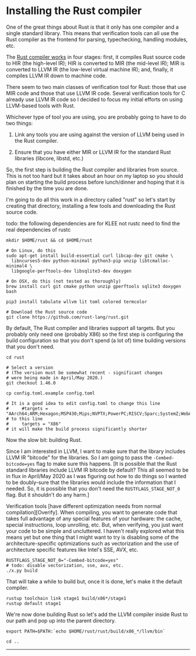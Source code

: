 # Installing the Rust compiler

One of the great things about Rust is that it only has one compiler
and a single standard library.
This means that verification tools can all use the Rust compiler
as the frontend for parsing, typechecking, handling modules, etc.

The [Rust compiler works](https://blog.rust-lang.org/2016/04/19/MIR.html)
in four stages:
first, it compiles Rust source code to HIR (the high-level IR);
HIR is converted to MIR (the mid-level IR);
MIR is converted to LLVM IR (the low-level virtual machine IR);
and, finally, it compiles LLVM IR down to machine code.

There seem to two main classes of verification tool for Rust:
those that use MIR code and those that use LLVM IR code.
Several verification tools for C already use LLVM IR code
so I decided to focus my initial efforts on using LLVM-based tools
with Rust.

Whichever type of tool you are using, you are probably going to
have to do two things:

1. Link any tools you are using against the version of LLVM being
   used in the Rust compiler.

2. Ensure that you have either MIR or LLVM IR for the standard
   Rust libraries (libcore, libstd, etc.)

So, the first step is building the Rust compiler and libraries
from source.
This is not too hard but it takes about an hour on my laptop
so you should plan on starting the build process before lunch/dinner and hoping that it is
finished by the time you are done.

I'm going to do all this work in a directory called "rust" so let's start by
creating that directory, installing a few tools and downloading the Rust source code.


todo: the following dependencies are for KLEE not rustc
need to find the real dependencies of rustc

```
mkdir $HOME/rust && cd $HOME/rust

# On Linux, do this
sudo apt-get install build-essential curl libcap-dev git cmake \
  libncurses5-dev python-minimal python3-pip unzip libtcmalloc-minimal4 \
  libgoogle-perftools-dev libsqlite3-dev doxygen

# On OSX, do this (not tested as thoroughly)
brew install curl git cmake python unzip gperftools sqlite3 doxygen bash

pip3 install tabulate wllvm lit toml colored termcolor

# Download the Rust source code
git clone https://github.com/rust-lang/rust.git
```


By default, The Rust compiler and libraries support all targets.
But you probably only need one (probably X86) so the first step is
configuring the build configuration so that you don't spend (a lot of)
time building versions that you don't need.

```
cd rust

# Select a version
# (The version must be somewhat recent - significant changes
# were being made in April/May 2020.)
git checkout 1.46.0

cp config.toml.example config.toml

# It is a good idea to edit config.toml to change this line 
#     #targets = "AArch64;ARM;Hexagon;MSP430;Mips;NVPTX;PowerPC;RISCV;Sparc;SystemZ;WebAssembly;X86"
# to this line 
#     targets = "X86"
# it will make the build process significantly shorter
```

Now the slow bit: building Rust.

Since I am interested in LLVM, I want to make sure that the library includes
LLVM IR "bitcode" for the libraries.
So I am going to pass the `-Cembed-bitcode=yes` flag to make sure this
happens.
[It is possible that the Rust standard libraries include LLVM IR bitcode
by default?
This all seemed to be in flux in April/May 2020 as I was figuring
out how to do things so I wanted to be doubly-sure that the
libraries would include the information that I needed.
So, it is possible that you don't need the `RUSTFLAGS_STAGE_NOT_0`
flag. But it shouldn't do any harm.]

Verification tools [have different optimization needs from normal
compilation][Overify].
When compiling, you want to generate code that takes full advantage
of any special features of your hardware: the cache, special instructions,
loop unrolling, etc.
But, when verifying, you just want your code to be simple and uncluttered.
I haven't really explored what this means yet but one thing that I might want
to try is disabling some of the architecture-specific optimizations such as
vectorization and the use of architecture specific features like Intel's SSE,
AVX, etc.

```
RUSTFLAGS_STAGE_NOT_0="-Cembed-bitcode=yes"
# todo: disable vectorization, sse, avx, etc.
./x.py build
```

That will take a while to build but, once it is done, let's make it the default
compiler.

```
rustup toolchain link stage1 build/x86*/stage1
rustup default stage1
```

We're now done building Rust so let's add the LLVM compiler inside Rust to our
path and pop up into the parent directory.

```
export PATH=$PATH:`echo $HOME/rust/rust/build/x86_*/llvm/bin`

cd ..
```



-----------------------



[Rust language]:                   https://www.rust-lang.org
[Rust book]:                       https://doc.rust-lang.org/book/
[Cargo tool]:                      https://doc.rust-lang.org/cargo/
[Rustonomicon]:                    https://doc.rust-lang.org/nomicon/
[Rust fuzzing]:                    https://github.com/rust-fuzz

[Project Oak]:                     https://github.com/project-oak/oak/blob/main/README.md
[KLEE]:                            https://klee.github.io
